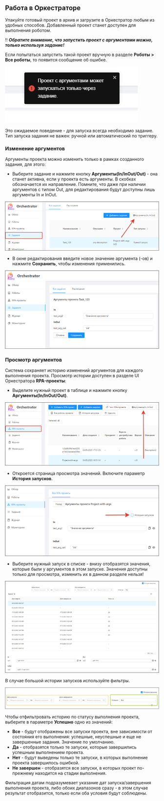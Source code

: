 ## Работа в Оркестраторе
Упакуйте готовый проект в архив и загрузите в Оркестратор любым из удобных способов. Добавленный проект станет доступен для выполнения роботом. 

:bangbang: ***Обратите внимание, что запустить проект с аргументами можно, только используя задание!*** 

Если попытаться запустить такой проект вручную в разделе **Роботы > Все роботы**, то появится сообщение об ошибке. 

![](<../../../.gitbook/assets/error-for-project-args.png>) 

Это ожидаемое поведение - для запуска всегда необходимо задание. Тип запуска задания не важен: ручной или автоматический по триггеру.

### Изменение аргументов
Аргументы проекта можно изменить только в рамках созданного задания, для этого:
* Выберите задание и нажмите кнопку **Аргументы(In/InOut/Out)** - она станет активна, если у проекта есть аргументы. В скобках обозначается их направление. Помните, что даже при наличии аргументов с типом Out, для редактирования будут доступны лишь аргументы In и InOut. 

![](<../../../.gitbook/assets/task-for-args.png>) 

* В окне редактирования введите новое значение аргумента (-ов) и нажмите **Сохранить**, чтобы изменения применились.

![](<../../../.gitbook/assets/editing-args.png>) 

### Просмотр аргументов

Система сохраняет историю изменений аргументов для каждого выполнения проекта. Просмотр истории доступен в разделе UI Оркестратора **RPA-проекты**:
* Выделите нужный проект в таблице и нажмите кнопку **Аргументы(In/InOut/Out)**. 

![](<../../../.gitbook/assets/projects-button-args.png>) 

* Откроется страница просмотра значений. Включите параметр **История запусков**.

![](<../../../.gitbook/assets/projects-args-history-parametr.png>) 

* Выберите нужный запуск в списке - внизу отобразятся значения, которые были у аргументов в этом запуске. Значения доступны только для просмотра, изменить их в данном разделе нельзя!

![](<../../../.gitbook/assets/orch-args-run-history.png>) 

В случае большой истории запусков используйте фильтры.

![](<../../../.gitbook/assets/filter.png>) 

Чтобы отфильтровать историю по статусу выполнения проекта, выберите в параметре **Успешно** одно из значений:
* **Все** - будут отображены все запуски проекта, вне зависимости от состояния его выполнения: успешные, неуспешные и еще не завершенные задания. Значение по умолчанию. 
* **Да** - отобразятся только те запуски, которые завершились успешным выполнением проекта.
* **Нет** - будут выведены только те запуски, в которых выполнение проекта завершилось ошибкой.
* **Не завершен** - отобразятся все запуски, в которых проект по-прежнему находится на стадии выполнения.

Фильтрация датам подразумевает указание дат запуска/завершения выполнения проекта, либо обоих диапазонов сразу - в этом случае результат отобразится, только если оба условия будут соблюдены.

